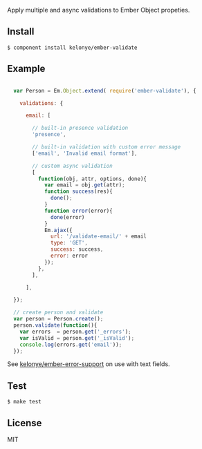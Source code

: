Apply multiple and async validations to Ember Object propeties.

Install
---

    $ component install kelonye/ember-validate

Example
---

```javascript

  var Person = Em.Object.extend( require('ember-validate'), {

    validations: {

      email: [

        // built-in presence validation
        'presence',

        // built-in validation with custom error message
        ['email', 'Invalid email format'],

        // custom async validation
        [
          function(obj, attr, options, done){
            var email = obj.get(attr);
            function success(res){
              done();
            }
            function error(error){
              done(error)
            }
            Em.ajax({
              url: '/validate-email/' + email
              type: 'GET',
              success: success,
              error: error
            });
          },
        ],

      ],

  });

  // create person and validate
  var person = Person.create();
  person.validate(function(){
    var errors  = person.get('_errors');
    var isValid = person.get('_isValid');
    console.log(errors.get('email'));
  });

```

See [kelonye/ember-error-support](https://github.com/kelonye/ember-error-support) on use with text fields.

Test
---
  
    $ make test

License
---

MIT
